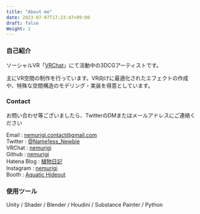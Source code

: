 ```yaml
---
title: "About me"
date: 2023-07-07T17:23:47+09:00
draft: false
Weight: 1
---
```



<!-- ![my image](/icon.png) -->

### 自己紹介
ソーシャルVR「[VRChat](https://hello.vrchat.com/)」にて活動中の3DCGアーティストです。  
<!--more-->
主にVR空間の制作を行っています。VR向けに最適化されたエフェクトの作成や、特殊な空間構造のモデリング・実装を得意としています。


### Contact
お問い合わせ等ございましたら、TwitterのDMまたはメールアドレスにご連絡ください 

Email : nemurigi.contact@gmail.com  
Twitter : [@Name1ess_Newbie](https://twitter.com/Name1ess_Newbie)  
VRChat : [nemurigi](https://vrchat.com/home/user/usr_776207ad-038a-492d-9439-6d8375c32a6e)  
Github : [nemurigi](https://github.com/nemurigi)  
Hatena Blog : [植物日記](https://aquatic-hideout.hatenablog.com/)  
Instagram : [nemurigi](https://www.instagram.com/nemurigi/)  
Booth : [Aquatic Hideout](https://aquatic.booth.pm/)

### 使用ツール  
Unity / Shader / Blender / Houdini / Substance Painter / Python